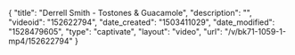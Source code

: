 {
    "title": "Derrell Smith - Tostones & Guacamole",
    "description": "",
    "videoid": "152622794",
    "date_created": "1503411029",
    "date_modified": "1528479605",
    "type": "captivate",
    "layout": "video",
    "url": "\/v\/bk71-1059-1-mp4\/152622794"
}